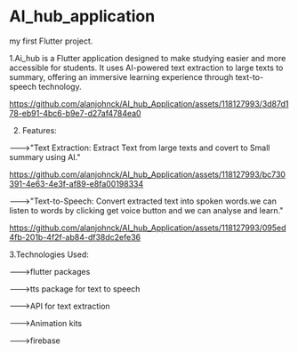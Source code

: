 # AI_hub_application

my first Flutter project.

1.Ai_hub is a Flutter application designed to make studying easier and more accessible for students. It uses AI-powered text extraction to large texts to summary, offering an immersive learning experience through text-to-speech technology.


https://github.com/alanjohnck/AI_hub_Application/assets/118127993/3d87d178-eb91-4bc6-b9e7-d27af4784ea0

2. Features:

--->"Text Extraction: Extract Text from large texts and covert to Small summary using AI."




https://github.com/alanjohnck/AI_hub_Application/assets/118127993/bc730391-4e63-4e3f-af89-e8fa00198334




--->"Text-to-Speech: Convert extracted text into spoken words.we can listen to words by clicking get voice button and we can analyse and learn."





https://github.com/alanjohnck/AI_hub_Application/assets/118127993/095ed4fb-201b-4f2f-ab84-df38dc2efe36



3.Technologies Used:

--->flutter packages

--->tts package for text to speech

--->API for text extraction

--->Animation kits

--->firebase



